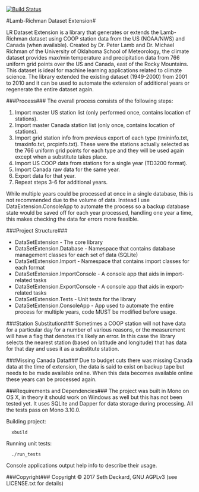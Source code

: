 [![Build Status](https://travis-ci.org/sethdeckard/Lamb-Richman-dataset.svg?branch=master)](https://travis-ci.org/sethdeckard/Lamb-Richman-dataset)

#Lamb-Richman Dataset Extension#

LR Dataset Extension is a library that generates or extends the Lamb-Richman dataset using COOP station data from the US (NOAA/NWS) and Canada (when available).  Created by Dr. Peter Lamb and Dr. Michael Richman of the University of Oklahoma School of Meteorology, the climate dataset provides max/min temperature and precipitation data from 766 uniform grid points over the US and Canada, east of the Rocky Mountains. This dataset is ideal for machine learning applications related to climate science.  The library extended the existing dataset (1949-2000) from 2001 to 2010 and it can be used to automate the extension of additional years or regenerate the entire dataset again.

###Process###
The overall process consists of the following steps:

1. Import master US station list (only performed once, contains location of stations).
2. Import master Canada station list (only once, contains location of stations).
3. Import grid station info from previous export of each type (tmininfo.txt, tmaxinfo.txt, prcpinfo.txt). These were the stations actually selected as the 766 uniform grid points for each type and they will be used again except when a substitute takes place.
4. Import US COOP data from stations for a single year (TD3200 format).
5. Import Canada raw data for the same year.
6. Export data for that year.
7. Repeat steps 3-6 for additional years.

While multiple years could be processed at once in a single database, this is not recommended due to the volume of data.  Instead I use  DataExtension.ConsoleApp to automate the process so a backup database state would be saved off for each year processed, handling one year a time, this makes checking the data for errors more feasible.

###Project Structure###
* DataSetExtension - The core library
* DataSetExtension.Database - Namespace that contains database management classes for each set of data (SQLite)
* DataSetExtension.Import - Namespace that contains import classes for each format
* DataSetExtension.ImportConsole - A console app that aids in import-related tasks
* DataSetExtension.ExportConsole - A console app that aids in export-related tasks
* DataSetExtension.Tests - Unit tests for the library
* DataSetExtension.ConsoleApp - App used to automate the entire process for multiple years, code MUST be modified before usage.

###Station Substitution###
Sometimes a COOP station will not have data for a particular day for a number of various reasons, or the measurement will have a flag that denotes it's likely an error.  In this case the library selects the nearest station (based on latitude and longitude) that has data for that day and uses it as a substitute station.

###Missing Canada Data###
Due to budget cuts there was missing Canada data at the time of extension, the data is said to exist on backup tape but needs to be made available online. When this data becomes available online these years can be processed again.


###Requirements and Dependencies###
The project was built in Mono on OS X, in theory it should work on Windows as well but this has not been tested yet. It uses SQLite and Dapper for data storage during processing. All the tests pass on Mono 3.10.0.

Building project:

```
  xbuild
```

Running unit tests:

```
  ./run_tests
```

Console applications output help info to describe their usage.

###Copyright###
Copyright &copy; 2017 Seth Deckard, GNU AGPLv3 (see LICENSE.txt for details)
